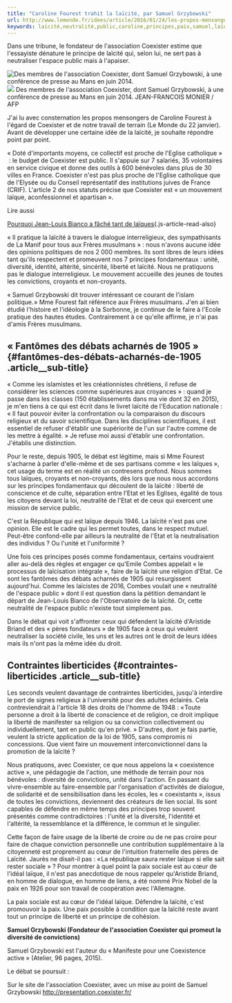 ```yaml
---
title: "Caroline Fourest trahit la laïcité, par Samuel Grzybowski"
url: http://www.lemonde.fr/idees/article/2016/01/24/les-propos-mensongers-de-caroline-fourest_4852732_3232.html
keywords: laïcité,neutralité,public,caroline,principes,paix,samuel,laïque,1905,trahit,coexister,faire,grzybowski,fourest,liberté
---
```

Dans une tribune, le fondateur de l'association Coexister estime que l'essayiste dénature le principe de laïcité qui, selon lui, ne sert pas à neutraliser l'espace public mais à l'apaiser.

![Des membres de l\'association Coexister, dont Samuel Grzybowski, à une conférence de presse au Mans en juin 2014.](https://img.lemde.fr/2016/01/25/0/0/4256/2788/688/0/60/0/62769f6_17419-1b3ffb8.jpg) ![](https://img.lemde.fr/2016/01/25/0/0/4256/2788/688/0/60/0/62769f6_17419-1b3ffb8.jpg) Des membres de l\'association Coexister, dont Samuel Grzybowski, à une conférence de presse au Mans en juin 2014. JEAN-FRANCOIS MONIER / AFP

J'ai lu avec consternation les propos mensongers de Caroline Fourest à l'égard de Coexister et de notre travail de terrain (Le Monde du 22 janvier). Avant de développer une certaine idée de la laïcité, je souhaite répondre point par point.

« Doté d'importants moyens, ce collectif est proche de l'Eglise catholique »  : le budget de Coexister est public. Il s'appuie sur 7 salariés, 35 volontaires en service civique et donne des outils à 600 bénévoles dans plus de 30 villes en France. Coexister n'est pas plus proche de l'Eglise catholique que de l'Elysée ou du Conseil représentatif des institutions juives de France (CRIF). L'article 2 de nos statuts précise que Coexister est « un mouvement laïque, aconfessionnel et apartisan ».

Lire aussi

[Pourquoi Jean-Louis Bianco a fâché tant de laïques](https://www.lemonde.fr/idees/article/2016/01/21/pourquoi-jean-louis-bianco-a-fache-tant-de-laiques_4850791_3232.html){.js-article-read-also}

« Il pratique la laïcité à travers le dialogue interreligieux, des sympathisants de La Manif pour tous aux Frères musulmans » : nous n'avons aucune idée des opinions politiques de nos 2 000 membres. Ils sont libres de leurs idées tant qu'ils respectent et promeuvent nos 7 principes fondamentaux : unité, diversité, identité, altérité, sincérité, liberté et laïcité. Nous ne pratiquons pas le dialogue interreligieux. Le mouvement accueille des jeunes de toutes les convictions, croyants et non-croyants.

« Samuel Grzybowski dit trouver intéressant ce courant de l'islam politique. » Mme Fourest fait référence aux Frères musulmans. J'en ai bien étudié l'histoire et l'idéologie à la Sorbonne, je continue de le faire à l'Ecole pratique des hautes études. Contrairement à ce qu'elle affirme, je n'ai pas d'amis Frères musulmans.

« Fantômes des débats acharnés de 1905 » {#fantômes-des-débats-acharnés-de-1905 .article__sub-title}
----------------------------------------

« Comme les islamistes et les créationnistes chrétiens, il refuse de considérer les sciences comme supérieures aux croyances » : quand je passe dans les classes (150 établissements dans ma vie dont 32 en 2015), je m'en tiens à ce qui est écrit dans le livret laïcité de l'Education nationale : « Il faut pouvoir éviter la confrontation ou la comparaison du discours religieux et du savoir scientifique. Dans les disciplines scientifiques, il est essentiel de refuser d'établir une supériorité de l'un sur l'autre comme de les mettre à égalité. » Je refuse moi aussi d'établir une confrontation. J'établis une distinction.

Pour le reste, depuis 1905, le débat est légitime, mais si Mme Fourest s'acharne à parler d'elle-même et de ses partisans comme « les laïques », cet usage du terme est en réalité un contresens profond. Nous sommes tous laïques, croyants et non-croyants, dès lors que nous nous accordons sur les principes fondamentaux qui découlent de la laïcité : liberté de conscience et de culte, séparation entre l'Etat et les Eglises, égalité de tous les citoyens devant la loi, neutralité de l'Etat et de ceux qui exercent une mission de service public.

C'est la République qui est laïque depuis 1946. La laïcité n'est pas une opinion. Elle est le cadre qui les permet toutes, dans le respect mutuel. Peut-être confond-elle par ailleurs la neutralité de l'Etat et la neutralisation des individus ? Ou l'unité et l'uniformité ?

Une fois ces principes posés comme fondamentaux, certains voudraient aller au-delà des règles et engager ce qu'Emile Combes appelait « le processus de laïcisation intégrale », faire de la laïcité une religion d'Etat. Ce sont les fantômes des débats acharnés de 1905 qui resurgissent aujourd'hui. Comme les laïcistes de 2016, Combes voulait une « neutralité de l'espace public » dont il est question dans la pétition demandant le départ de Jean-Louis Bianco de l'Observatoire de la laïcité. Or, cette neutralité de l'espace public n'existe tout simplement pas.

Dans le débat qui voit s'affronter ceux qui défendent la laïcité d'Aristide Briand et des « pères fondateurs » de 1905 face à ceux qui veulent neutraliser la société civile, les uns et les autres ont le droit de leurs idées mais ils n'ont pas la même idée du droit.

Contraintes liberticides {#contraintes-liberticides .article__sub-title}
------------------------

Les seconds veulent davantage de contraintes liberticides, jusqu'à interdire le port de signes religieux à l'université pour des adultes éclairés. Cela contreviendrait à l'article 18 des droits de l'homme de 1948 : « Toute personne a droit à la liberté de conscience et de religion, ce droit implique la liberté de manifester sa religion ou sa conviction collectivement ou individuellement, tant en public qu'en privé. » D'autres, dont je fais partie, veulent la stricte application de la loi de 1905, sans compromis ni concessions. Que vient faire un mouvement interconvictionnel dans la promotion de la laïcité ?

Nous pratiquons, avec Coexister, ce que nous appelons la « coexistence active », une pédagogie de l'action, une méthode de terrain pour nos bénévoles : diversité de convictions, unité dans l'action. En passant du vivre-ensemble au faire-ensemble par l'organisation d'activités de dialogue, de solidarité et de sensibilisation dans les écoles, les « coexistants », issus de toutes les convictions, deviennent des créateurs de lien social. Ils sont capables de défendre en même temps des principes trop souvent présentés comme contradictoires : l'unité et la diversité, l'identité et l'altérité, la ressemblance et la différence, le commun et le singulier.

Cette façon de faire usage de la liberté de croire ou de ne pas croire pour faire de chaque conviction personnelle une contribution supplémentaire à la citoyenneté est proprement au cœur de l'intuition fraternelle des pères de Laïcité. Jaurès ne disait-il pas : « La république saura rester laïque si elle sait rester sociale » ? Pour montrer à quel point la paix sociale est au cœur de l'idéal laïque, il n'est pas anecdotique de nous rappeler qu'Aristide Briand, en homme de dialogue, en homme de liens, a été nommé Prix Nobel de la paix en 1926 pour son travail de coopération avec l'Allemagne.

La paix sociale est au cœur de l'idéal laïque. Défendre la laïcité, c'est promouvoir la paix. Une paix possible à condition que la laïcité reste avant tout un principe de liberté et un principe de cohésion.

**Samuel Grzybowski (Fondateur de l'association Coexister qui promeut la diversité de convictions)**

Samuel Grzybowski est l'auteur du « Manifeste pour une Coexistence active » (Atelier, 96 pages, 2015).

Le débat se poursuit :

Sur le site de l'association Coexister, avec un mise au point de Samuel Grzybowski <http://presentation.coexister.fr/>
